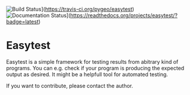 ![Build Status](https://travis-ci.org/pygeo/easytest.png?branch=master)](https://travis-ci.org/pygeo/easytest) ![Documentation Status](https://readthedocs.org/projects/easytest/?badge=latest)](https://readthedocs.org/projects/easytest/?badge=latest)


Easytest
========

Easytest is a simple framework for testing results from abitrary kind of programs. You can e.g. check if your program is producing the expected output as desired. It might be a helpfull tool for automated testing.

If you want to contribute, please contact the author.
